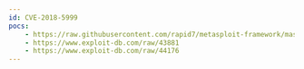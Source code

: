 ```yaml
---
id: CVE-2018-5999
pocs:
    - https://raw.githubusercontent.com/rapid7/metasploit-framework/master/modules/exploits/linux/http/asuswrt_lan_rce.rb
    - https://www.exploit-db.com/raw/43881
    - https://www.exploit-db.com/raw/44176
---
```

